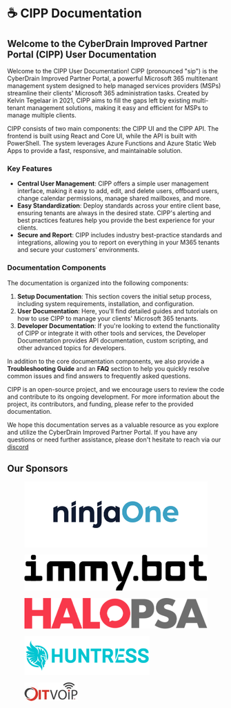 # ☕ CIPP Documentation

## Welcome to the CyberDrain Improved Partner Portal (CIPP) User Documentation

Welcome to the CIPP User Documentation! CIPP (pronounced "sip") is the CyberDrain Improved Partner Portal, a powerful Microsoft 365 multitenant management system designed to help managed services providers (MSPs) streamline their clients' Microsoft 365 administration tasks. Created by Kelvin Tegelaar in 2021, CIPP aims to fill the gaps left by existing multi-tenant management solutions, making it easy and efficient for MSPs to manage multiple clients.

CIPP consists of two main components: the CIPP UI and the CIPP API. The frontend is built using React and Core UI, while the API is built with PowerShell. The system leverages Azure Functions and Azure Static Web Apps to provide a fast, responsive, and maintainable solution.

### Key Features

* **Central User Management**: CIPP offers a simple user management interface, making it easy to add, edit, and delete users, offboard users, change calendar permissions, manage shared mailboxes, and more.
* **Easy Standardization**: Deploy standards across your entire client base, ensuring tenants are always in the desired state. CIPP's alerting and best practices features help you provide the best experience for your clients.
* **Secure and Report**: CIPP includes industry best-practice standards and integrations, allowing you to report on everything in your M365 tenants and secure your customers' environments.

### Documentation Components

The documentation is organized into the following components:

1. **Setup Documentation**: This section covers the initial setup process, including system requirements, installation, and configuration.
2. **User Documentation**: Here, you'll find detailed guides and tutorials on how to use CIPP to manage your clients' Microsoft 365 tenants.
3. **Developer Documentation**: If you're looking to extend the functionality of CIPP or integrate it with other tools and services, the Developer Documentation provides API documentation, custom scripting, and other advanced topics for developers.

In addition to the core documentation components, we also provide a **Troubleshooting Guide** and an **FAQ** section to help you quickly resolve common issues and find answers to frequently asked questions.

CIPP is an open-source project, and we encourage users to review the code and contribute to its ongoing development. For more information about the project, its contributors, and funding, please refer to the provided documentation.

We hope this documentation serves as a valuable resource as you explore and utilize the CyberDrain Improved Partner Portal. If you have any questions or need further assistance, please don't hesitate to reach via our [discord](https://discord.gg/cyberdrain)

## Our Sponsors

<div>

<figure><img src=".gitbook/assets/ninjaone.svg" alt=""><figcaption></figcaption></figure>

 

<figure><img src=".gitbook/assets/ImmyBot.png" alt=""><figcaption></figcaption></figure>

 

<figure><img src=".gitbook/assets/halo.svg" alt=""><figcaption></figcaption></figure>

 

<figure><img src=".gitbook/assets/Huntress.png" alt=""><figcaption></figcaption></figure>

 

<figure><img src=".gitbook/assets/oit.png" alt=""><figcaption></figcaption></figure>

</div>
